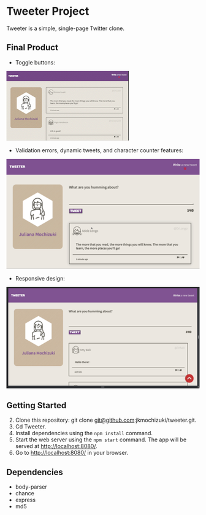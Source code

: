 # Tweeter Project

Tweeter is a simple, single-page Twitter clone.

## Final Product

- Toggle buttons:

![gif nav-button and scrollup-button"](https://github.com/jkmochizuki/tweeter/blob/master/docs/nav-button_scroll-button.gif)

- Validation errors, dynamic tweets, and character counter features:

![gif error messages and character counter"](https://github.com/jkmochizuki/tweeter/blob/master/docs/error-messages_character-counter.gif)

- Responsive design:

![gif responsive design"](https://github.com/jkmochizuki/tweeter/blob/master/docs/responsive-design.gif)

## Getting Started

2. Clone this repository: git clone git@github.com:jkmochizuki/tweeter.git.
3. Cd Tweeter.
3. Install dependencies using the `npm install` command.
3. Start the web server using the `npm start` command. The app will be served at <http://localhost:8080/>.
4. Go to <http://localhost:8080/> in your browser.

## Dependencies

- body-parser
- chance
- express
- md5

